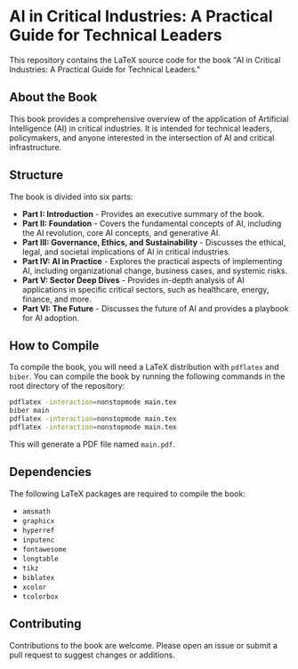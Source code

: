 # AI in Critical Industries: A Practical Guide for Technical Leaders

This repository contains the LaTeX source code for the book "AI in Critical Industries: A Practical Guide for Technical Leaders."

## About the Book

This book provides a comprehensive overview of the application of Artificial Intelligence (AI) in critical industries. It is intended for technical leaders, policymakers, and anyone interested in the intersection of AI and critical infrastructure.

## Structure

The book is divided into six parts:

*   **Part I: Introduction** - Provides an executive summary of the book.
*   **Part II: Foundation** - Covers the fundamental concepts of AI, including the AI revolution, core AI concepts, and generative AI.
*   **Part III: Governance, Ethics, and Sustainability** - Discusses the ethical, legal, and societal implications of AI in critical industries.
*   **Part IV: AI in Practice** - Explores the practical aspects of implementing AI, including organizational change, business cases, and systemic risks.
*   **Part V: Sector Deep Dives** - Provides in-depth analysis of AI applications in specific critical sectors, such as healthcare, energy, finance, and more.
*   **Part VI: The Future** - Discusses the future of AI and provides a playbook for AI adoption.

## How to Compile

To compile the book, you will need a LaTeX distribution with `pdflatex` and `biber`. You can compile the book by running the following commands in the root directory of the repository:

```bash
pdflatex -interaction=nonstopmode main.tex
biber main
pdflatex -interaction=nonstopmode main.tex
pdflatex -interaction=nonstopmode main.tex
```

This will generate a PDF file named `main.pdf`.

## Dependencies

The following LaTeX packages are required to compile the book:

*   `amsmath`
*   `graphicx`
*   `hyperref`
*   `inputenc`
*   `fontawesome`
*   `longtable`
*   `tikz`
*   `biblatex`
*   `xcolor`
*   `tcolorbox`

## Contributing

Contributions to the book are welcome. Please open an issue or submit a pull request to suggest changes or additions.
